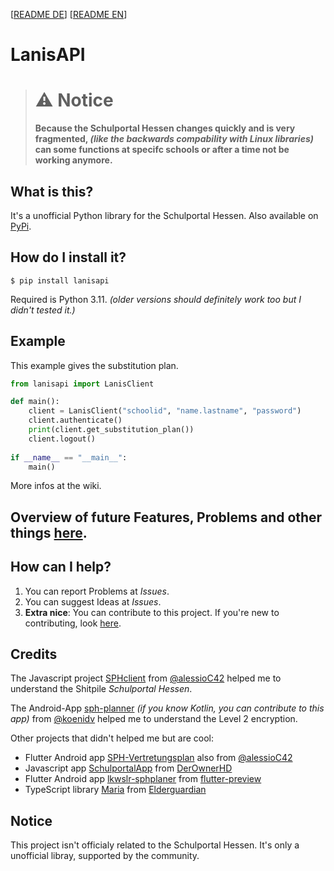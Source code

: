 [[README DE](https://github.com/kurwjan/LanisAPI/blob/master/README-DE.md)]  [[README EN](https://github.com/kurwjan/LanisAPI/blob/master/README.md)]

# LanisAPI

> # ⚠ Notice
> **Because the Schulportal Hessen changes quickly and is very fragmented, *(like the backwards compability with Linux libraries)* can some functions at specifc schools or after a time not be working anymore.**

## What is this?
It's a unofficial Python library for the Schulportal Hessen. Also available on [PyPi](https://pypi.org/project/lanisapi/).

## How do I install it?
```
$ pip install lanisapi
```
Required is Python 3.11. *(older versions should definitely work too but I didn't tested it.)*

## Example
This example gives the substitution plan.
```python
from lanisapi import LanisClient

def main():
    client = LanisClient("schoolid", "name.lastname", "password")
    client.authenticate()
    print(client.get_substitution_plan())
    client.logout()
    
if __name__ == "__main__":
    main()
```
More infos at the wiki.

## Overview of future Features, Problems and other things [here](https://github.com/users/kurwjan/projects/2).

## How can I help?
1. You can report Problems at *Issues*.
2. You can suggest Ideas at *Issues*.
3. **Extra nice**: You can contribute to this project. If you're new to contributing, look [here](https://docs.github.com/en/get-started/quickstart/contributing-to-projects).

## Credits
The Javascript project [SPHclient](https://github.com/alessioC42/SPHclient) from [@alessioC42](https://github.com/alessioC42) helped me to understand the Shitpile *Schulportal Hessen*.

The Android-App [sph-planner](https://github.com/koenidv/sph-planner) *(if you know Kotlin, you can contribute to this app)* from [@koenidv](https://github.com/koenidv) helped me to understand the Level 2 encryption.

Other projects that didn't helped me but are cool:

* Flutter Android app [SPH-Vertretungsplan](https://github.com/alessioC42/SPH-vertretungsplan) also from [@alessioC42](https://github.com/alessioC42)
* Javascript app [SchulportalApp](https://github.com/DerOwnerHD/SchulportalApp) from [DerOwnerHD](https://github.com/DerOwnerHD)
* Flutter Android app [lkwslr-sphplaner](https://github.com/flutter-preview/lkwslr-sphplaner) from [flutter-preview](https://github.com/flutter-preview)
* TypeScript library [Maria](https://github.com/elderguardian/maria) from [Elderguardian](https://github.com/elderguardian/)

## Notice
This project isn't officialy related to the Schulportal Hessen. It's only a unofficial libray, supported by the community.
